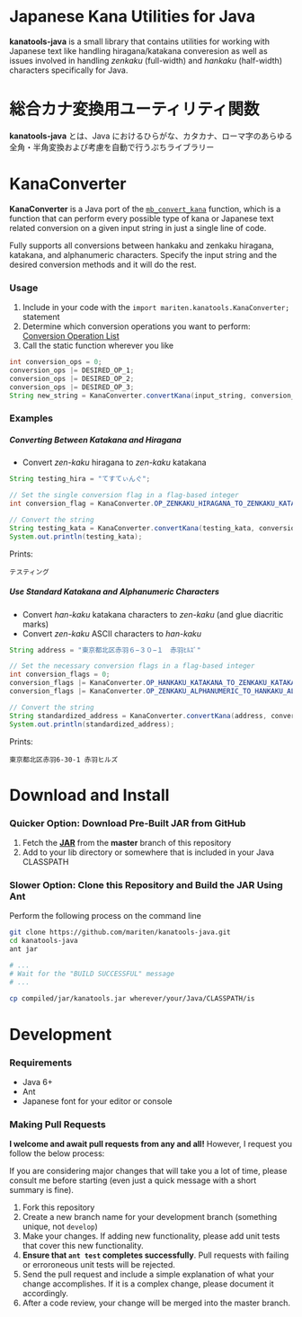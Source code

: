 # Japanese Kana Utilities for Java
**kanatools-java** is a small library that contains utilities for working with Japanese text like handling hiragana/katakana converesion as well as issues involved in handling *zenkaku* (full-width) and *hankaku* (half-width) characters specifically for Java.

# 総合カナ変換用ユーティリティ関数
**kanatools-java** とは、Java におけるひらがな、カタカナ、ローマ字のあらゆる全角・半角変換および考慮を自動で行うぷちライブラリー

# KanaConverter
**KanaConverter** is a Java port of the [`mb_convert_kana`](http://www.php.net/manual/en/function.mb-convert-kana.php) function, which is a function that can perform every possible type of kana or Japanese text related conversion on a given input string in just a single line of code.

Fully supports all conversions between hankaku and zenkaku hiragana, katakana, and alphanumeric characters. Specify the input string and the desired conversion methods and it will do the rest.

### Usage
1. Include in your code with the `import mariten.kanatools.KanaConverter;` statement
2. Determine which conversion operations you want to perform: [Conversion Operation List](https://github.com/mariten/kanatools-java/blob/master/src/mariten/kanatools/KanaConverter.java#L11)
3. Call the static function wherever you like
```java
int conversion_ops = 0;
conversion_ops |= DESIRED_OP_1;
conversion_ops |= DESIRED_OP_2;
conversion_ops |= DESIRED_OP_3;
String new_string = KanaConverter.convertKana(input_string, conversion_ops);
```

### Examples
##### Converting Between Katakana and Hiragana
* Convert *zen-kaku* hiragana to *zen-kaku* katakana
```java
String testing_hira = "てすてぃんぐ";

// Set the single conversion flag in a flag-based integer
int conversion_flag = KanaConverter.OP_ZENKAKU_HIRAGANA_TO_ZENKAKU_KATAKANA;

// Convert the string
String testing_kata = KanaConverter.convertKana(testing_kata, conversion_flag);
System.out.println(testing_kata);
```
Prints:
```
テスティング
```

##### Use Standard Katakana and Alphanumeric Characters
* Convert *han-kaku* katakana characters to *zen-kaku* (and glue diacritic marks)
* Convert *zen-kaku* ASCII characters to *han-kaku*
```java
String address = "東京都北区赤羽６−３０−１　赤羽ﾋﾙｽﾞ"

// Set the necessary conversion flags in a flag-based integer
int conversion_flags = 0;
conversion_flags |= KanaConverter.OP_HANKAKU_KATAKANA_TO_ZENKAKU_KATAKANA;
conversion_flags |= KanaConverter.OP_ZENKAKU_ALPHANUMERIC_TO_HANKAKU_ALPHANUMERIC;

// Convert the string
String standardized_address = KanaConverter.convertKana(address, conversion_flags);
System.out.println(standardized_address);
```
Prints:
```
東京都北区赤羽6-30-1 赤羽ヒルズ
```


# Download and Install
### Quicker Option: Download Pre-Built JAR from GitHub
1. Fetch the [**JAR**](https://github.com/mariten/kanatools-java/blob/master/compiled/jar/kanatools.jar) from the **master** branch of this repository
2. Add to your lib directory or somewhere that is included in your Java CLASSPATH

### Slower Option: Clone this Repository and Build the JAR Using Ant
Perform the following process on the command line
```bash
git clone https://github.com/mariten/kanatools-java.git
cd kanatools-java
ant jar

# ...
# Wait for the "BUILD SUCCESSFUL" message
# ...

cp compiled/jar/kanatools.jar wherever/your/Java/CLASSPATH/is
```

# Development
### Requirements
* Java 6+
* Ant
* Japanese font for your editor or console

### Making Pull Requests
**I welcome and await pull requests from any and all!** However, I request you follow the below process:

If you are considering major changes that will take you a lot of time, please consult me before starting (even just a quick message with a short summary is fine).

1. Fork this repository
2. Create a new branch name for your development branch (something unique, not `develop`)
3. Make your changes.  If adding new functionality, please add unit tests that cover this new functionality.
4. **Ensure that `ant test` completes successfully**.  Pull requests with failing or erroroneous unit tests will be rejected.
5. Send the pull request and include a simple explanation of what your change accomplishes.  If it is a complex change, please document it accordingly.
6. After a code review, your change will be merged into the master branch.
